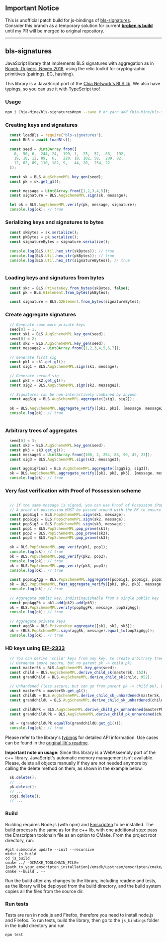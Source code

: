 ## Important Notice

This is unofficial patch build for js-bindings of [bls-signatures](https://github.com/Chia-Network/bls-signatures).  
Consider this branch as a temporary solution for current **[broken js build](https://github.com/Chia-Network/bls-signatures/issues/220)**
until my PR will be merged to original repository.

---

## bls-signatures

JavaScript library that implements BLS signatures with aggregation as in [Boneh, Drijvers, Neven 2018](https://crypto.stanford.edu/~dabo/pubs/papers/BLSmultisig.html), using the relic toolkit for cryptographic primitives (pairings, EC, hashing).

This library is a JavaScript port of the [Chia Network's BLS lib](https://github.com/Chia-Network/bls-signatures). We also have typings, so you can use it with TypeScript too!

### Usage

```bash
npm i Chia-Mine/bls-signatures#npm --save # or yarn add Chia-Mine/bls-signatures#npm
```

### Creating keys and signatures
```javascript
  const loadBls = require("bls-signatures");
  const BLS = await loadBls();
  
  const seed = Uint8Array.from([
    0,  50, 6,  244, 24,  199, 1,  25,  52,  88,  192,
    19, 18, 12, 89,  6,   220, 18, 102, 58,  209, 82,
    12, 62, 89, 110, 182, 9,   44, 20,  254, 22
  ]);
  
  const sk = BLS.AugSchemeMPL.key_gen(seed);
  const pk = sk.get_g1();
  
  const message = Uint8Array.from([1,2,3,4,5]);
  const signature = BLS.AugSchemeMPL.sign(sk, message);
  
  let ok = BLS.AugSchemeMPL.verify(pk, message, signature);
  console.log(ok); // true
```

### Serializing keys and signatures to bytes
```javascript  
  const skBytes = sk.serialize();
  const pkBytes = pk.serialize();
  const signatureBytes = signature.serialize();
  
  console.log(BLS.Util.hex_str(skBytes)); // true
  console.log(BLS.Util.hex_str(pkBytes)); // true
  console.log(BLS.Util.hex_str(signatureBytes)); // true
  
```

### Loading keys and signatures from bytes
```javascript
  const skc = BLS.PrivateKey.from_bytes(skBytes, false);
  const pk = BLS.G1Element.from_bytes(pkBytes);

  const signature = BLS.G2Element.from_bytes(signatureBytes);
```

### Create aggregate signatures
```javascript
  // Generate some more private keys
  seed[0] = 1;
  const sk1 = BLS.AugSchemeMPL.key_gen(seed);
  seed[0] = 2;
  const sk2 = BLS.AugSchemeMPL.key_gen(seed);
  const message2 = Uint8Array.from([1,2,3,4,5,6,7]);
  
  // Generate first sig
  const pk1 = sk1.get_g1();
  const sig1 = BLS.AugSchemeMPL.sign(sk1, message);
  
  // Generate second sig
  const pk2 = sk2.get_g1();
  const sig2 = BLS.AugSchemeMPL.sign(sk2, message2);
  
  // Signatures can be non-interactively combined by anyone
  const aggSig = BLS.AugSchemeMPL.aggregate([sig1, sig2]);
  
  ok = BLS.AugSchemeMPL.aggregate_verify([pk1, pk2], [message, message2], aggSig);
  console.log(ok); // true
  
```

### Arbitrary trees of aggregates
```javascript
  seed[0] = 3;
  const sk3 = BLS.AugSchemeMPL.key_gen(seed);
  const pk3 = sk3.get_g1();
  const message3 = Uint8Array.from([100, 2, 254, 88, 90, 45, 23]);
  const sig3 = BLS.AugSchemeMPL.sign(sk3, message3);
  
  const aggSigFinal = BLS.AugSchemeMPL.aggregate([aggSig, sig3]);
  ok = BLS.AugSchemeMPL.aggregate_verify([pk1, pk2, pk3], [message, message2, message3], aggSigFinal);
  console.log(ok); // true
```

### Very fast verification with Proof of Possession scheme
```javascript

  // If the same message is signed, you can use Proof of Posession (PopScheme) for efficiency
  // A proof of possession MUST be passed around with the PK to ensure security.
  const popSig1 = BLS.PopSchemeMPL.sign(sk1, message);
  const popSig2 = BLS.PopSchemeMPL.sign(sk2, message);
  const popSig3 = BLS.PopSchemeMPL.sign(sk3, message);
  const pop1 = BLS.PopSchemeMPL.pop_prove(sk1);
  const pop2 = BLS.PopSchemeMPL.pop_prove(sk2);
  const pop3 = BLS.PopSchemeMPL.pop_prove(sk3);
  
  ok = BLS.PopSchemeMPL.pop_verify(pk1, pop1);
  console.log(ok); // true
  ok = BLS.PopSchemeMPL.pop_verify(pk2, pop2);
  console.log(ok); // true
  ok = BLS.PopSchemeMPL.pop_verify(pk3, pop3);
  console.log(ok); // true
  
  const popSigAgg = BLS.PopSchemeMPL.aggregate([popSig1, popSig2, popSig3]);
  ok = BLS.PopSchemeMPL.fast_aggregate_verify([pk1, pk2, pk3], message, popSigAgg);
  console.log(ok); // true
  
  // Aggregate public key, indistinguishable from a single public key
  const popAggPk = pk1.add(pk2).add(pk3);
  ok = BLS.PopSchemeMPL.verify(popAggPk, message, popSigAgg);
  console.log(ok); // true
  
  // Aggregate private keys
  const aggSk = BLS.PrivateKey.aggregate([sk1, sk2, sk3]);
  ok = (BLS.PopSchemeMPL.sign(aggSk, message).equal_to(popSigAgg));
  console.log(ok); // true
```

### HD keys using [EIP-2333](https://github.com/ethereum/EIPs/pull/2333)
```javascript
  // You can derive 'child' keys from any key, to create arbitrary trees. 4 byte indeces are used.
  // Hardened (more secure, but no parent pk -> child pk)
  const masterSk = BLS.AugSchemeMPL.key_gen(seed);
  const child = BLS.AugSchemeMPL.derive_child_sk(masterSk, 152);
  const grandChild = BLS.AugSchemeMPL.derive_child_sk(child, 952);
  
  // Unhardened (less secure, but can go from parent pk -> child pk), BIP32 style
  const masterPk = masterSk.get_g1();
  const childU = BLS.AugSchemeMPL.derive_child_sk_unhardened(masterSk, 22);
  const grandchildU = BLS.AugSchemeMPL.derive_child_sk_unhardened(childU, 0);
  
  const childUPk = BLS.AugSchemeMPL.derive_child_pk_unhardened(masterPk, 22);
  const grandchildUPk = BLS.AugSchemeMPL.derive_child_pk_unhardened(childUPk, 0);
  
  ok = (grandchildUPk.equalTo(grandchildU.get_g1()));
  console.log(ok); // true
```

Please refer to the library's [typings](./blsjs.d.ts) for detailed API information. Use cases can be found in the [original lib's readme](../README.md).

__Important note on usage:__ Since this library is a WebAssembly port of the c++ library, JavaScript's automatic memory management isn't available. Please, delete all objects manually if they are not needed anymore by calling the delete method on them, as shown in the example below.

```javascript
  sk.delete();
  // ...
  pk.delete();
  // ...
  sig1.delete();
  // ...
```

### Build

Building requires Node.js (with npm) and [Emscripten](https://emscripten.org/docs/getting_started/downloads.html) to be installed.
The build process is the same as for the c++ lib, with one additional step: pass the Emscripten toolchain file as an option to CMake.
From the project root directory, run:
```
#git submodule update --init --recursive
mkdir js_build
cd js_build
cmake ../ -DCMAKE_TOOLCHAIN_FILE={path_to_your_emscripten_installation}/emsdk/upstream/emscripten/cmake/Modules/Platform/Emscripten.cmake
cmake --build . --
```

Run the build after any changes to the library, including readme and tests, as the library will be deployed from the build directory, and the build system copies all the files from the source dir.
### Run tests
Tests are run in node.js and Firefox, therefore you need to install node.js and Firefox.
To run tests, build the library, then go to the `js_bindings` folder in the build directory and run
```bash
npm test
```
